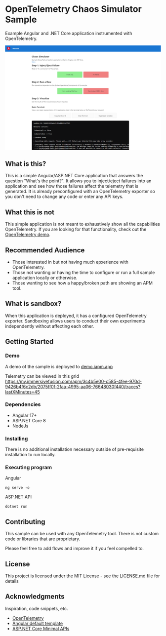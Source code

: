 

# OpenTelemetry Chaos Simulator Sample

Example Angular and .NET Core application instrumented with OpenTelemetry.

![](.img/screenshot.png)

## What is this?
This is a simple Angular/ASP.NET Core application that answers the question "What's the point?". It allows you to inject/eject failures into an application and see how those failures affect the telemetry that is generated. It is already preconfigured with an OpenTelemetry exporter so you don't need to change any code or enter any API keys.

## What this is not
This simple application is not meant to exhaustively show all the capabilities OpenTelemetry. If you are looking for that functionality, check out the [OpenTelemetry demo](https://github.com/open-telemetry/opentelemetry-demo).

## Recommended Audience
* Those interested in but not having much epxerience with OpenTelemetry.
* Those not wanting or having the time to configure or run a full sample application locally or otherwise.
* Those wanting to see how a happy/broken path are showing an APM tool.

## What is sandbox?
When this application is deployed, it has a configured OpenTelemetry exporter. Sandboxing allows users to conduct their own experiments independently without affecting each other.

## Getting Started

### Demo

A demo of the sample is deployed to [demo.iapm.app](https://demo.iapm.app/)

Telemetry can be viewed in this grid https://my.immersivefusion.com/apm/3c4b5e00-c585-4fee-970d-9426b4f6c2db/2075ff0f-2faa-4995-aa06-76648030f440/traces?lastXMinutes=45

### Dependencies

* Angular 17+
* ASP.NET Core 8
* NodeJs

### Installing

There is no additional installation necessary outside of pre-requisite installation to run locally. 

### Executing program

Angular 
```
ng serve -o
```

ASP.NET API
```
dotnet run
```

## Contributing

This sample can be used with any OpenTelemetry tool. There is not custom code or libraries that are proprietary. 

Please feel free to add flows and improve it if you feel compelled to. 

## License

This project is licensed under the MIT License - see the LICENSE.md file for details

## Acknowledgments

Inspiration, code snippets, etc.
* [OpenTelemetry](https://opentelemetry.io/)
* [Angular default template](https://angular.io/cli/new)
* [ASP.NET Core Minimal APIs](https://learn.microsoft.com/en-us/aspnet/core/fundamentals/minimal-apis)






